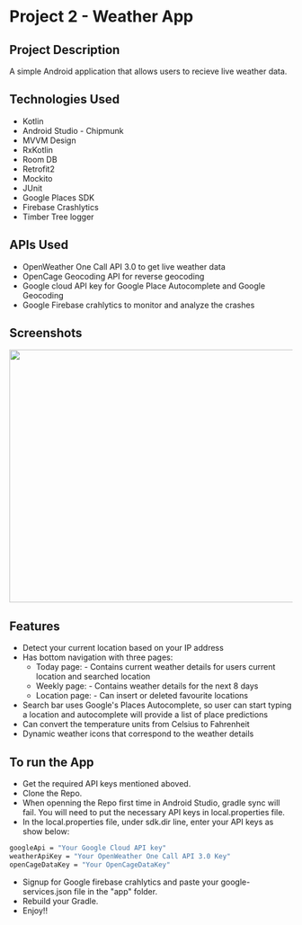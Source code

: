 # Project 2 - Weather App

## Project Description
A simple Android application that allows users to recieve live weather data.

## Technologies Used
* Kotlin
* Android Studio - Chipmunk
* MVVM Design
* RxKotlin
* Room DB 
* Retrofit2 
* Mockito
* JUnit 
* Google Places SDK 
* Firebase Crashlytics
* Timber Tree logger

## APIs Used
* OpenWeather One Call API 3.0 to get live weather data
* OpenCage Geocoding API for reverse geocoding
* Google cloud API key for Google Place Autocomplete and Google Geocoding
* Google Firebase crahlytics to monitor and analyze the crashes

## Screenshots

<img src = "https://github.com/SuneelKM/AndroidWeatherApp/blob/master/Screenshot/image.png" width=1200 height=450>

## Features
* Detect your current location based on your IP address
* Has bottom navigation with three pages:
  - Today page: - Contains current weather details for users current location and searched location
  - Weekly page: - Contains weather details for the next 8 days
  - Location page: - Can insert or deleted favourite locations
* Search bar uses Google's Places Autocomplete, so user can start typing a location and autocomplete will provide a list of place predictions
* Can convert the temperature units from Celsius to Fahrenheit
* Dynamic weather icons that correspond to the weather details


## To run the App
* Get the required API keys mentioned aboved.
* Clone the Repo.
* When openning the Repo first time in Android Studio, gradle sync will fail. You will need to put the necessary API keys in local.properties file.
* In the local.properties file, under sdk.dir line, enter your API keys as show below:
```bash
googleApi = "Your Google Cloud API key"
weatherApiKey = "Your OpenWeather One Call API 3.0 Key"
openCageDataKey = "Your OpenCageDataKey"
```
* Signup for Google firebase crahlytics and paste your google-services.json file in the "app" folder.
* Rebuild your Gradle.
* Enjoy!!
